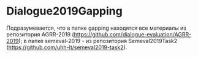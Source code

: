 # Dialogue2019Gapping
Подразумевается, что в папке gapping находятся все материалы из репозитория AGRR-2019 (https://github.com/dialogue-evaluation/AGRR-2019); в папке semeval-2019 - из репозитория Semeval2019Task2 (https://github.com/uhh-lt/semeval2019-task2).
